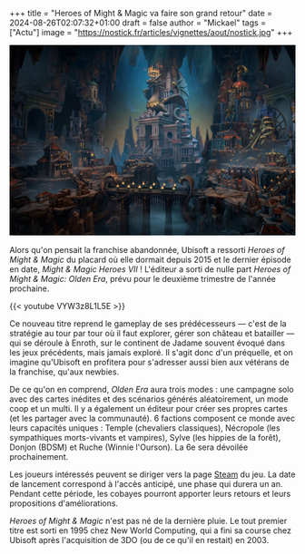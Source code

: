 +++
title = "Heroes of Might & Magic va faire son grand retour"
date = 2024-08-26T02:07:32+01:00
draft = false
author = "Mickael"
tags = ["Actu"]
image = "https://nostick.fr/articles/vignettes/aout/nostick.jpg"
+++

![Heroes of Might & Magic: Olden Era](Heroes-of-Might-Magic-Olden-Era.jpg "")


Alors qu'on pensait la franchise abandonnée, Ubisoft a ressorti *Heroes of Might & Magic* du placard où elle dormait depuis 2015 et le dernier épisode en date, *Might & Magic Heroes VII* ! L'éditeur a sorti de nulle part *Heroes of Might & Magic: Olden Era*, prévu pour le deuxième trimestre de l'année prochaine.

{{< youtube VYW3z8L1L5E >}} 

Ce nouveau titre reprend le gameplay de ses prédécesseurs — c'est de la stratégie au tour par tour où il faut explorer, gérer son château et batailler — qui se déroule à Enroth, sur le continent de Jadame souvent évoqué dans les jeux précédents, mais jamais exploré. Il s'agit donc d'un préquelle, et on imagine qu'Ubisoft en profitera pour s'adresser aussi bien aux vétérans de la franchise, qu'aux newbies. 

De ce qu'on en comprend, *Olden Era* aura trois modes : une campagne solo avec des cartes inédites et des scénarios générés aléatoirement, un mode coop et un multi. Il y a également un éditeur pour créer ses propres cartes (et les partager avec la communauté). 6 factions composent ce monde avec leurs capacités uniques : Temple (chevaliers classiques), Nécropole (les sympathiques morts-vivants et vampires), Sylve (les hippies de la forêt), Donjon (BDSM) et Ruche (Winnie l'Ourson). La 6e sera dévoilée prochainement.

Les joueurs intéressés peuvent se diriger vers la page [Steam](https://store.steampowered.com/app/3105440/Heroes_of_Might__Magic_Olden_Era/) du jeu. La date de lancement correspond à l'accès anticipé, une phase qui durera un an. Pendant cette période, les cobayes pourront apporter leurs retours et leurs propositions d'améliorations.

*Heroes of Might & Magic* n'est pas né de la dernière pluie. Le tout premier titre est sorti en 1995 chez New World Computing, qui a fini sa course chez Ubisoft après l'acquisition de 3DO (ou de ce qu'il en restait) en 2003.